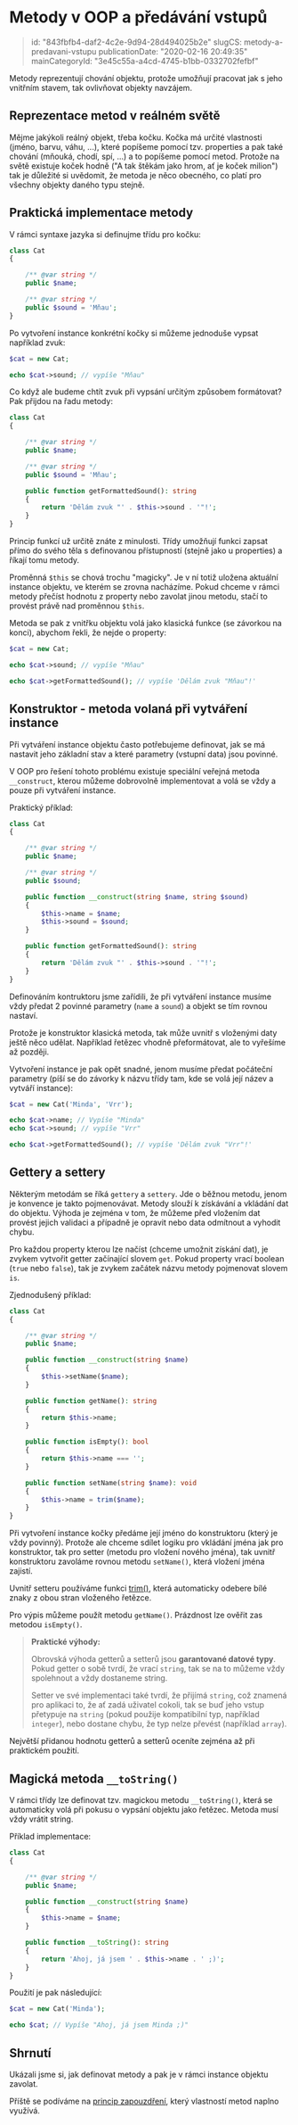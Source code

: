 Metody v OOP a předávání vstupů
===============================

> id: "843fbfb4-daf2-4c2e-9d94-28d494025b2e"
> slugCS: metody-a-predavani-vstupu
> publicationDate: "2020-02-16 20:49:35"
> mainCategoryId: "3e45c55a-a4cd-4745-b1bb-0332702fefbf"

Metody reprezentují chování objektu, protože umožňují pracovat jak s jeho vnitřním stavem, tak ovlivňovat objekty navzájem.

Reprezentace metod v reálném světě
----------------------------------

Mějme jakýkoli reálný objekt, třeba kočku. Kočka má určité vlastnosti (jméno, barvu, váhu, ...), které popíšeme pomocí tzv. properties a pak také chování (mňouká, chodí, spí, ...) a to popíšeme pomocí metod. Protože na světě existuje koček hodně ("A tak štěkám jako hrom, ať je koček milion") tak je důležité si uvědomit, že metoda je něco obecného, co platí pro všechny objekty daného typu stejně.

Praktická implementace metody
-----------------------------

V rámci syntaxe jazyka si definujme třídu pro kočku:

```php
class Cat
{

    /** @var string */
    public $name;

    /** @var string */
    public $sound = 'Mňau';
}
```

Po vytvoření instance konkrétní kočky si můžeme jednoduše vypsat například zvuk:

```php
$cat = new Cat;

echo $cat->sound; // vypíše "Mňau"
```

Co když ale budeme chtít zvuk při vypsání určitým způsobem formátovat? Pak přijdou na řadu metody:

```php
class Cat
{

    /** @var string */
    public $name;

    /** @var string */
    public $sound = 'Mňau';

    public function getFormattedSound(): string
    {
        return 'Dělám zvuk "' . $this->sound . '"!';
    }
}
```

Princip funkcí už určitě znáte z minulosti. Třídy umožňují funkci zapsat přímo do svého těla s definovanou přístupností (stejně jako u properties) a říkají tomu metody.

Proměnná `$this` se chová trochu "magicky". Je v ní totiž uložena aktuální instance objektu, ve kterém se zrovna nacházíme. Pokud chceme v rámci metody přečíst hodnotu z property nebo zavolat jinou metodu, stačí to provést právě nad proměnnou `$this`.

Metoda se pak z vnitřku objektu volá jako klasická funkce (se závorkou na konci), abychom řekli, že nejde o property:

```php
$cat = new Cat;

echo $cat->sound; // vypíše "Mňau"

echo $cat->getFormattedSound(); // vypíše 'Dělám zvuk "Mňau"!'
```

Konstruktor - metoda volaná při vytváření instance
--------------------------------------------------

Při vytváření instance objektu často potřebujeme definovat, jak se má nastavit jeho základní stav a které parametry (vstupní data) jsou povinné.

V OOP pro řešení tohoto problému existuje speciální veřejná metoda `__construct`, kterou můžeme dobrovolně implementovat a volá se vždy a pouze při vytváření instance.

Praktický příklad:

```php
class Cat
{

    /** @var string */
    public $name;

    /** @var string */
    public $sound;

    public function __construct(string $name, string $sound)
    {
        $this->name = $name;
        $this->sound = $sound;
    }

    public function getFormattedSound(): string
    {
        return 'Dělám zvuk "' . $this->sound . '"!';
    }
}
```

Definováním kontruktoru jsme zařídili, že při vytváření instance musíme vždy předat 2 povinné parametry (`name` a `sound`) a objekt se tím rovnou nastaví.

Protože je konstruktor klasická metoda, tak může uvnitř s vloženými daty ještě něco udělat. Například řetězec vhodně přeformátovat, ale to vyřešíme až později.

Vytvoření instance je pak opět snadné, jenom musíme předat počáteční parametry (píší se do závorky k názvu třídy tam, kde se volá její název a vytváří instance):

```php
$cat = new Cat('Minda', 'Vrr');

echo $cat->name; // Vypíše "Minda"
echo $cat->sound; // vypíše "Vrr"

echo $cat->getFormattedSound(); // vypíše 'Dělám zvuk "Vrr"!'
```

Gettery a settery
-----------------

Některým metodám se říká `gettery` a `settery`. Jde o běžnou metodu, jenom je konvence je takto pojmenovávat. Metody slouží k získávání a vkládání dat do objektu. Výhoda je zejména v tom, že můžeme před vložením dat provést jejich validaci a případně je opravit nebo data odmítnout a vyhodit chybu.

Pro každou property kterou lze načíst (chceme umožnit získání dat), je zvykem vytvořit getter začínající slovem `get`. Pokud property vrací boolean (`true` nebo `false`), tak je zvykem začátek názvu metody pojmenovat slovem `is`.

Zjednodušený příklad:

```php
class Cat
{

    /** @var string */
    public $name;

    public function __construct(string $name)
    {
        $this->setName($name);
    }

    public function getName(): string
    {
        return $this->name;
    }

    public function isEmpty(): bool
    {
        return $this->name === '';
    }

    public function setName(string $name): void
    {
        $this->name = trim($name);
    }
}
```

Při vytvoření instance kočky předáme její jméno do konstruktoru (který je vždy povinný). Protože ale chceme sdílet logiku pro vkládání jména jak pro konstruktor, tak pro setter (metodu pro vložení nového jména), tak uvnitř konstruktoru zavoláme rovnou metodu `setName()`, která vložení jména zajistí.

Uvnitř setteru používáme funkci <a href="/funkce-trim">trim()</a>, která automaticky odebere bílé znaky z obou stran vloženého řetězce.

Pro výpis můžeme použít metodu `getName()`. Prázdnost lze ověřit zas metodou `isEmpty()`.

> **Praktické výhody:**
>
> Obrovská výhoda getterů a setterů jsou **garantované datové typy**. Pokud getter o sobě tvrdí, že vrací `string`, tak se na to můžeme vždy spolehnout a vždy dostaneme string.
>
> Setter ve své implementaci také tvrdí, že přijímá `string`, což znamená pro aplikaci to, že ať zadá uživatel cokoli, tak se buď jeho vstup přetypuje na `string` (pokud použije kompatibilní typ, například `integer`), nebo dostane chybu, že typ nelze převést (například `array`).

Největší přidanou hodnotu getterů a setterů oceníte zejména až při praktickém použití.

Magická metoda `__toString()`
-----------------------------

V rámci třídy lze definovat tzv. magickou metodu `__toString()`, která se automaticky volá při pokusu o vypsání objektu jako řetězec. Metoda musí vždy vrátit string.

Příklad implementace:

```php
class Cat
{

    /** @var string */
    public $name;

    public function __construct(string $name)
    {
        $this->name = $name;
    }

    public function __toString(): string
    {
        return 'Ahoj, já jsem ' . $this->name . ' ;)';
    }
}
```

Použití je pak následující:

```php
$cat = new Cat('Minda');

echo $cat; // Vypíše "Ahoj, já jsem Minda ;)"
```

Shrnutí
-------

Ukázali jsme si, jak definovat metody a pak je v rámci instance objektu zavolat.

Příště se podíváme na <a href="/zapouzdreni">princip zapouzdření</a>, který vlastností metod naplno využívá.
